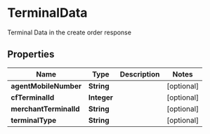

# TerminalData

Terminal Data in the create order response

## Properties

| Name | Type | Description | Notes |
|------------ | ------------- | ------------- | -------------|
|**agentMobileNumber** | **String** |  |  [optional] |
|**cfTerminalId** | **Integer** |  |  [optional] |
|**merchantTerminalId** | **String** |  |  [optional] |
|**terminalType** | **String** |  |  [optional] |




